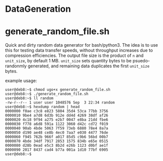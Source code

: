 # DataGeneration

generate_random_file.sh
=======================
Quick and dirty random data generator for bash/python3. The idea is to use this for testing data transfer speeds, without throughput increases due to compression efficiencies. The output file size is the product of `n` and `unit_size`, by default 1 MB. `unit_size` sets quantity bytes to be psuedo-randonmly generated, and remaining data duplicates the first `unit_size` bytes.

example usage:

    user@deb8:~$ chmod ugo+x generate_random_file.sh
    user@deb8:~$ ./generate_random_file.sh 
    user@deb8:~$ ll random
    -rw-r--r-- 1 user user 1048576 Sep  3 22:34 random
    user@deb8:~$ hexdump random | head 
    0000000 f0ae c3c8 e823 5804 35d4 53ca 77bb 3756
    0000010 9be4 a7d8 6d3b 912e dd4d 4269 38df af26
    0000020 4c18 9f94 a275 e2b7 0047 e8ba 21dd fbe6
    0000030 f778 a6d8 591a 1122 3060 d42c cd72 f019
    0000040 90ab 4bde 5063 7f59 73eb 6880 78e4 8a7a
    0000050 d190 ae48 ce8b 4ec0 7aa7 e030 4477 76de
    0000060 f945 762b 966f a017 85d5 c9b6 56bd 00b7
    0000070 4bde 34df 7917 2853 1575 834b e65e 0515
    0000080 d28b 0ead e5c3 8b2d e26b 1123 d0bf ae1f
    0000090 2017 8437 cad4 b77a 001a 1d10 77bf 6905
    user@deb8:~$
